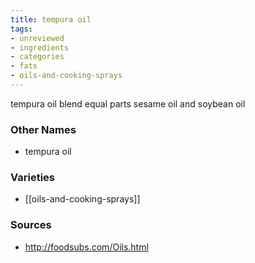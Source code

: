 ```yaml
---
title: tempura oil
tags:
- unreviewed
- ingredients
- categories
- fats
- oils-and-cooking-sprays
---
```

tempura oil blend equal parts sesame oil and soybean oil

### Other Names

* tempura oil

### Varieties

* [[oils-and-cooking-sprays]]

### Sources
* http://foodsubs.com/Oils.html
